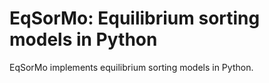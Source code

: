# EqSorMo: Equilibrium sorting models in Python

EqSorMo implements equilibrium sorting models in Python.